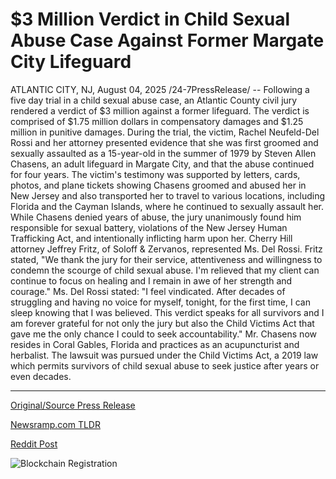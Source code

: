 # $3 Million Verdict in Child Sexual Abuse Case Against Former Margate City Lifeguard

ATLANTIC CITY, NJ, August 04, 2025 /24-7PressRelease/ -- Following a five day trial in a child sexual abuse case, an Atlantic County civil jury rendered a verdict of $3 million against a former lifeguard. The verdict is comprised of $1.75 million dollars in compensatory damages and $1.25 million in punitive damages.  During the trial, the victim, Rachel Neufeld-Del Rossi and her attorney presented evidence that she was first groomed and sexually assaulted as a 15-year-old in the summer of 1979 by Steven Allen Chasens, an adult lifeguard in Margate City, and that the abuse continued for four years.   The victim's testimony was supported by letters, cards, photos, and plane tickets showing Chasens groomed and abused her in New Jersey and also transported her to travel to various locations, including Florida and the Cayman Islands, where he continued to sexually assault her. While Chasens denied years of abuse, the jury unanimously found him responsible for sexual battery, violations of the New Jersey Human Trafficking Act, and intentionally inflicting harm upon her.   Cherry Hill attorney Jeffrey Fritz, of Soloff & Zervanos, represented Ms. Del Rossi. Fritz stated, "We thank the jury for their service, attentiveness and willingness to condemn the scourge of child sexual abuse. I'm relieved that my client can continue to focus on healing and I remain in awe of her strength and courage."   Ms. Del Rossi stated: "I feel vindicated. After decades of struggling and having no voice for myself, tonight, for the first time, I can sleep knowing that I was believed. This verdict speaks for all survivors and I am forever grateful for not only the jury but also the Child Victims Act that gave me the only chance I could to seek accountability."   Mr. Chasens now resides in Coral Gables, Florida and practices as an acupuncturist and herbalist. The lawsuit was pursued under the Child Victims Act, a 2019 law which permits survivors of child sexual abuse to seek justice after years or even decades. 

---

[Original/Source Press Release](https://www.24-7pressrelease.com/press-release/525558/3-million-verdict-in-child-sexual-abuse-case-against-former-margate-city-lifeguard)
                    

[Newsramp.com TLDR](https://newsramp.com/curated-news/former-lifeguard-ordered-to-pay-3m-in-landmark-child-abuse-case/9948bf29fa12dcf0d2d4c9b87cf99922) 

 



[Reddit Post](https://www.reddit.com/r/newsramp/comments/1mhr7l1/former_lifeguard_ordered_to_pay_3m_in_landmark/) 



![Blockchain Registration](https://cdn.newsramp.app/24-7PressRelease/qrcode/258/4/silkpZjQ.webp)